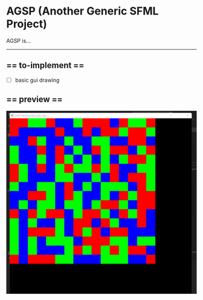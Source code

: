 # AGSP (Another Generic SFML Project)
AGSP is...

---

## == to-implement ==
- [ ] basic gui drawing

## == preview ==
![](assets/repo/preview02.png)
